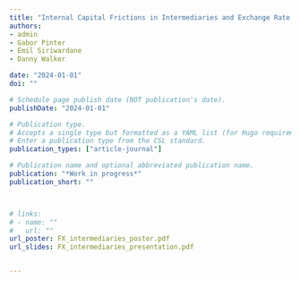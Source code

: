 ```yaml
---
title: "Internal Capital Frictions in Intermediaries and Exchange Rate Dynamics"
authors:
- admin
- Gabor Pinter
- Emil Siriwardane
- Danny Walker

date: "2024-01-01"
doi: ""

# Schedule page publish date (NOT publication's date).
publishDate: "2024-01-01"

# Publication type.
# Accepts a single type but formatted as a YAML list (for Hugo requirements).
# Enter a publication type from the CSL standard.
publication_types: ["article-journal"]

# Publication name and optional abbreviated publication name.
publication: "*Work in progress*"
publication_short: ""



# links:
# - name: ""
#   url: ""
url_poster: FX_intermediaries_poster.pdf
url_slides: FX_intermediaries_presentation.pdf


---
```

